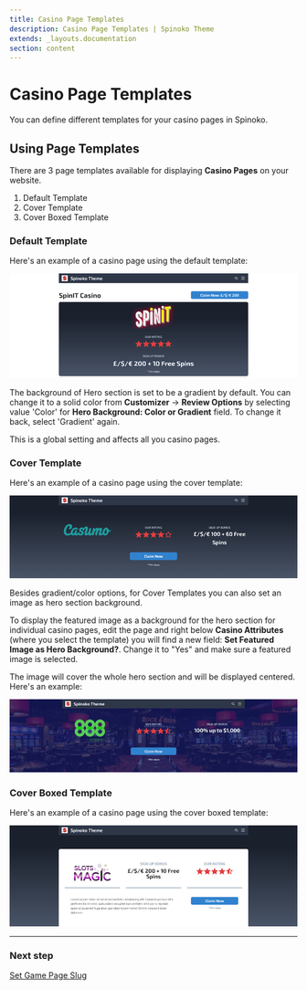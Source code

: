 ```yaml
---
title: Casino Page Templates
description: Casino Page Templates | Spinoko Theme
extends: _layouts.documentation
section: content
---
```


# Casino Page Templates

You can define different templates for your casino pages in Spinoko.

## Using Page Templates

There are 3 page templates available for displaying **Casino Pages** on your website.

1. Default Template
2. Cover Template
3. Cover Boxed Template

### Default Template

Here's an example of a casino page using the default template:

![spinoko-casino-template-default](/assets/images/spinoko/spinoko-casino-template-default.png)

The background of Hero section is set to be a gradient by default. You can change it to a solid color from **Customizer** &#8594; **Review Options** by selecting value 'Color' for **Hero Background: Color or Gradient** field. To change it back, select 'Gradient' again.

This is a global setting and affects all you casino pages.

### Cover Template

Here's an example of a casino page using the cover template:

![spinoko-casino-template-cover](/assets/images/spinoko/spinoko-casino-template-cover.png)

Besides gradient/color options, for Cover Templates you can also set an image as hero section background.

To display the featured image as a background for the hero section for individual casino pages, edit the page and right below **Casino Attributes** (where you select the template) you will find a new field:
**Set Featured Image as Hero Background?**. Change it to "Yes" and make sure a featured image is selected.

The image will cover the whole hero section and will be displayed centered. Here's an example:

![spinoko-casino-template-cover](/assets/images/spinoko/spinoko-casino-template-cover-image.jpg)

### Cover Boxed Template

Here's an example of a casino page using the cover boxed template:

![spinoko-casino-template-cover-boxed](/assets/images/spinoko/spinoko-casino-template-cover-boxed.png)

---

### Next step

[Set Game Page Slug](/docs/spinoko/setting-game-page-slug/)
